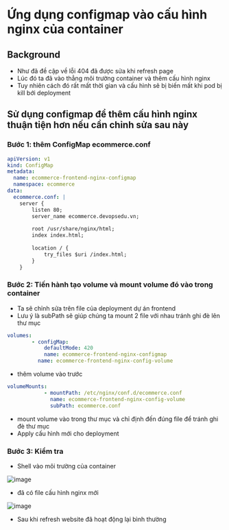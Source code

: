 # Ứng dụng configmap vào cấu hình nginx của container

## Background
- Như đã đề cập về lỗi 404 đã được sửa khi refresh page
- Lúc đó ta đã vào thẳng môi trường container và thêm cấu hình nginx
- Tuy nhiên cách đó rất mất thời gian và cấu hình sẽ bị biến mất khi pod bị kill bới deployment

## Sử dụng configmap để thêm cấu hình nginx thuận tiện hơn nếu cần chỉnh sửa sau này
### Bước 1: thêm ConfigMap ecommerce.conf
```yaml
apiVersion: v1
kind: ConfigMap
metadata:
  name: ecommerce-frontend-nginx-configmap
  namespace: ecommerce
data:
  ecommerce.conf: |
    server {
        listen 80;
        server_name ecommerce.devopsedu.vn;
    
        root /usr/share/nginx/html;
        index index.html;
    
        location / {
            try_files $uri /index.html;
        }
    }
```

### Bước 2: Tiến hành tạo volume và mount volume đó vào trong container
- Ta sẽ chỉnh sửa trên file của deployment dự án frontend
- Lưu ý là subPath sẽ giúp chúng ta mount 2 file với nhau tránh ghi đè lên thư mục

```yaml
volumes:
        - configMap:
            defaultMode: 420
            name: ecommerce-frontend-nginx-configmap
          name: ecommerce-frontend-nginx-config-volume
```
- thêm volume vào trước
```yaml
volumeMounts:
            - mountPath: /etc/nginx/conf.d/ecommerce.conf
              name: ecommerce-frontend-nginx-config-volume
              subPath: ecommerce.conf
```
- mount volume vào trong thư mục và chỉ định đến đúng file để tránh ghi đè thư mục
- Apply cấu hình mới cho deployment

### Bước 3: Kiểm tra
- Shell vào môi trường của container

![image](https://github.com/user-attachments/assets/969a7183-0a45-4609-a120-d6836e1375ab)
- đã có file cấu hình nginx mới

![image](https://github.com/user-attachments/assets/876a8d2e-1346-4731-9a0a-83c1916647c9)
- Sau khi refresh website đã hoạt động lại bình thường
